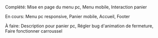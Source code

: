 Complété:
    Mise en page du menu pc,
    Menu mobile,
    Interaction panier

En cours:
    Menu pc responsive,
    Panier mobile,
    Accueil,
    Footer
    
À faire:
    Description pour panier pc,
    Régler bug d'animation de fermeture,
    Faire fonctionner carroussel
